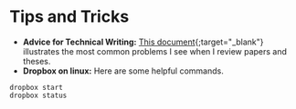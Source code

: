 # Tips and Tricks

- **Advice for Technical Writing:** [This document](https://www.overleaf.com/read/zkwcphwjnbhb){;target="_blank"} illustrates the most common problems I see when I review papers and theses.
- **Dropbox on linux:** Here are some helpful commands.
```
dropbox start
dropbox status
```
